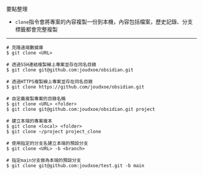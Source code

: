 要點整理
- `clone`指令會將專案的內容複製一份到本機，內容包括檔案，歷史記錄、分支標籤都會完整複製

---

```
# 克隆遠端數據庫
$ git clone <URL>

# 透過SSH連結複製線上專案並存在同名目錄
$ git clone git@github.com:joudxoe/obsidian.git

# 透過HTTPS複製線上專案並存在同名目錄
$ git clone https://github.com/joudxoe/obsidian.git
```

```
# 自定義複製專案的目錄名稱
$ git clone <URL> <folder>
$ git clone git@github.com:joudxoe/obsidian.git project
```

```
# 建立本端的專案複本
$ git clone <local> <folder>
$ git clone ~/project project_clone
```

```
# 使用指定的分支名建立本端的預設分支
$ git clone <URL> -b <branch>

# 指定main分支做為本端的預設分支 
$ git clone git@github.com:joudxoe/test.git -b main
```